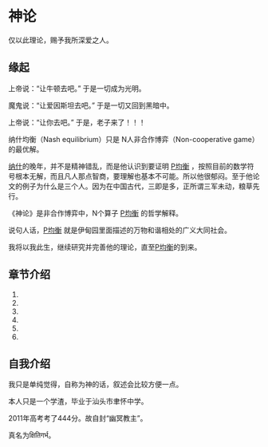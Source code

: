 # 神论

仅以此理论，赐予我所深爱之人。

## 缘起

上帝说：“让牛顿去吧。” 于是一切成为光明。

魔鬼说：“让爱因斯坦去吧。” 于是一切又回到黑暗中。

上帝说：“让你去吧。” 于是，老子来了！！！

纳什均衡（Nash equilibrium）只是 N人非合作博弈（Non-cooperative game） 的最优解。

[纳什](https://zh.wikipedia.org/wiki/%E7%BA%A6%E7%BF%B0%C2%B7%E7%A6%8F%E5%B8%83%E6%96%AF%C2%B7%E7%BA%B3%E4%BB%80)的晚年，并不是精神错乱，而是他认识到要证明 [P均衡]() ，按照目前的数学符号根本无解，而且凡人那点智商，要理解也基本不可能。所以他很郁闷。至于他论文的例子为什么是三个人。因为在中国古代，三即是多，正所谓三军未动，粮草先行。

《神论》是非合作博弈中，N个算子 [P均衡]() 的哲学解释。

说句人话，[P均衡]() 就是伊甸园里面描述的万物和谐相处的广义大同社会。

我将以我此生，继续研究并完善他的理论，直至[P均衡]()的到来。

## 章节介绍

1. []()
2. []()
3. []()
4. []()
5. []()
6. []()

## 自我介绍

我只是单纯觉得，自称为神的话，叙述会比较方便一点。

本人只是一个学渣，毕业于汕头市聿怀中学。

2011年高考考了444分。故自封“幽冥教主”。

真名为क्षितिगर्भ。
